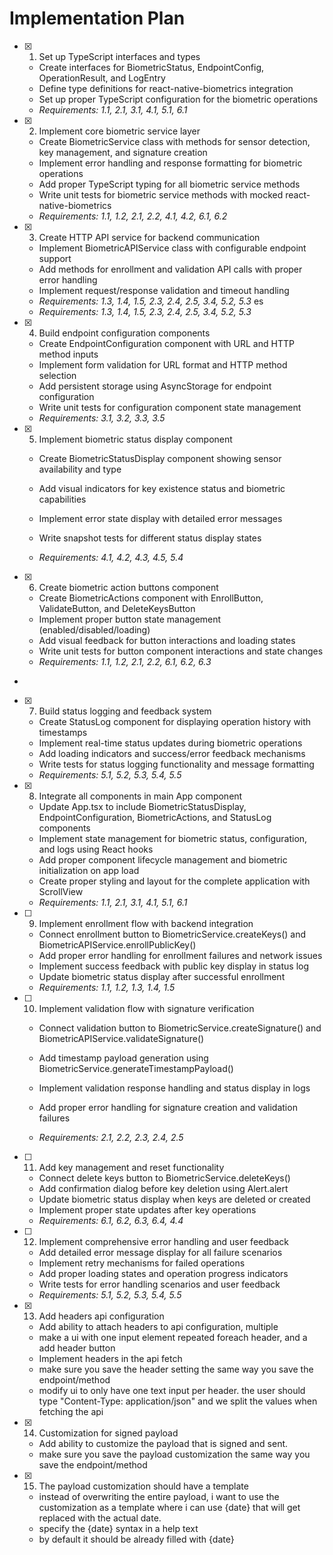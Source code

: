 # Implementation Plan

- [x] 1. Set up TypeScript interfaces and types

  - Create interfaces for BiometricStatus, EndpointConfig, OperationResult, and LogEntry
  - Define type definitions for react-native-biometrics integration
  - Set up proper TypeScript configuration for the biometric operations
  - _Requirements: 1.1, 2.1, 3.1, 4.1, 5.1, 6.1_

- [x] 2. Implement core biometric service layer

  - Create BiometricService class with methods for sensor detection, key management, and signature creation
  - Implement error handling and response formatting for biometric operations
  - Add proper TypeScript typing for all biometric service methods
  - Write unit tests for biometric service methods with mocked react-native-biometrics
  - _Requirements: 1.1, 1.2, 2.1, 2.2, 4.1, 4.2, 6.1, 6.2_

- [x] 3. Create HTTP API service for backend communication

  - Implement BiometricAPIService class with configurable endpoint support
  - Add methods for enrollment and validation API calls with proper error handling
  - Implement request/response validation and timeout handling
  - _Requirements: 1.3, 1.4, 1.5, 2.3, 2.4, 2.5, 3.4, 5.2, 5.3_
    es
  - _Requirements: 1.3, 1.4, 1.5, 2.3, 2.4, 2.5, 3.4, 5.2, 5.3_

- [x] 4. Build endpoint configuration components

  - Create EndpointConfiguration component with URL and HTTP method inputs
  - Implement form validation for URL format and HTTP method selection
  - Add persistent storage using AsyncStorage for endpoint configuration
  - Write unit tests for configuration component state management
  - _Requirements: 3.1, 3.2, 3.3, 3.5_

- [x] 5. Implement biometric status display component

  - Create BiometricStatusDisplay component showing sensor availability and type
  - Add visual indicators for key existence status and biometric capabilities
  - Implement error state display with detailed error messages
  - Write snapshot tests for different status display states

  - _Requirements: 4.1, 4.2, 4.3, 4.5, 5.4_

- [x] 6. Create biometric action buttons component

  - Create BiometricActions component with EnrollButton, ValidateButton, and DeleteKeysButton
  - Implement proper button state management (enabled/disabled/loading)
  - Add visual feedback for button interactions and loading states
  - Write unit tests for button component interactions and state changes
  - _Requirements: 1.1, 1.2, 2.1, 2.2, 6.1, 6.2, 6.3_

-

- [x] 7. Build status logging and feedback system

  - Create StatusLog component for displaying operation history with timestamps
  - Implement real-time status updates during biometric operations
  - Add loading indicators and success/error feedback mechanisms
  - Write tests for status logging functionality and message formatting
  - _Requirements: 5.1, 5.2, 5.3, 5.4, 5.5_

- [x] 8. Integrate all components in main App component

  - Update App.tsx to include BiometricStatusDisplay, EndpointConfiguration, BiometricActions, and StatusLog components
  - Implement state management for biometric status, configuration, and logs using React hooks
  - Add proper component lifecycle management and biometric initialization on app load
  - Create proper styling and layout for the complete application with ScrollView
  - _Requirements: 1.1, 2.1, 3.1, 4.1, 5.1, 6.1_

- [ ] 9. Implement enrollment flow with backend integration

  - Connect enrollment button to BiometricService.createKeys() and BiometricAPIService.enrollPublicKey()
  - Add proper error handling for enrollment failures and network issues
  - Implement success feedback with public key display in status log
  - Update biometric status display after successful enrollment
  - _Requirements: 1.1, 1.2, 1.3, 1.4, 1.5_

- [ ] 10. Implement validation flow with signature verification

  - Connect validation button to BiometricService.createSignature() and BiometricAPIService.validateSignature()
  - Add timestamp payload generation using BiometricService.generateTimestampPayload()
  - Implement validation response handling and status display in logs

  - Add proper error handling for signature creation and validation failures
  - _Requirements: 2.1, 2.2, 2.3, 2.4, 2.5_

- [ ] 11. Add key management and reset functionality

  - Connect delete keys button to BiometricService.deleteKeys()
  - Add confirmation dialog before key deletion using Alert.alert
  - Update biometric status display when keys are deleted or created
  - Implement proper state updates after key operations
  - _Requirements: 6.1, 6.2, 6.3, 6.4, 4.4_

- [ ] 12. Implement comprehensive error handling and user feedback

  - Add detailed error message display for all failure scenarios
  - Implement retry mechanisms for failed operations
  - Add proper loading states and operation progress indicators
  - Write tests for error handling scenarios and user feedback
  - _Requirements: 5.1, 5.2, 5.3, 5.4, 5.5_

- [x] 13. Add headers api configuration

  - Add ability to attach headers to api configuration, multiple
  - make a ui with one input element repeated foreach header, and a add header button
  - Implement headers in the api fetch
  - make sure you save the header setting the same way you save the endpoint/method
  - modify ui to only have one text input per header. the user should type "Content-Type: application/json" and we split the values when fetching the api

- [x] 14. Customization for signed payload

  - Add ability to customize the payload that is signed and sent.
  - make sure you save the payload customization the same way you save the endpoint/method

- [x] 15. The payload customization should have a template


  - instead of overwriting the entire payload, i want to use the customization as a template where i can use {date} that will get replaced with the actual date.
  - specify the {date} syntax in a help text
  - by default it should be already filled with {date}
